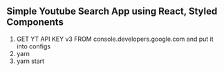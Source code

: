 ## Simple Youtube Search App using React, Styled Components

1. GET YT API KEY v3 FROM console.developers.google.com and put it into configs
2. yarn
3. yarn start
